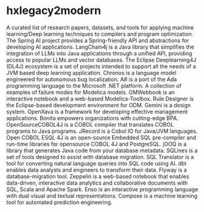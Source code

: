 # hxlegacy2modern

A curated list of research papers, datasets, and tools for applying machine learning/Deep learning techniques to compilers and program optimization. The Spring AI project provides a Spring-friendly API and abstractions for developing AI applications. LangChain4j is a Java library that simplifies the integration of LLMs into Java applications through a unified API, providing access to popular LLMs and vector databases. The Eclipse Deeplearning4J (DL4J) ecosystem is a set of projects intended to support all the needs of a JVM based deep learning application. Chronos is a language model engineered for autonomous bug localization. A# is a port of the Ada programming language to the Microsoft .NET platform. A collection of examples of failure modes for Modelica models. OMWebbook is an interactive notebook and a web-based Modelica-Toolbox. Rule Designer is the Eclipse-based development environment for ODM. Gemini is a design system. OpenXava is a framework for developing effective management applications. Bonita empowers organizations with cutting-edge BPA. OpenSourceCOBOL4J is a COBOL compiler that translates COBOL programs to Java programs. JRecord is a Cobol IO for Java/JVM languages. Open COBOL ESQL 4J is an open-source Embedded SQL pre-compiler and run-time libraries for opensource COBOL 4J and PostgreSQL. jOOQ is a library that generates Java code from your database metadata. SQLines is a set of tools designed to assist with database migration. SQL Translator is a tool for converting natural language queries into SQL code using AI. dbt enables data analysts and engineers to transform their data. Flyway is a database-migration tool. Zeppelin is a web-based notebook that enables data-driven, interactive data analytics and collaborative documents with SQL, Scala and Apache Spark. Enso is an interactive programming language with dual visual and textual representations. Compose is a machine learning tool for automated prediction engineering.